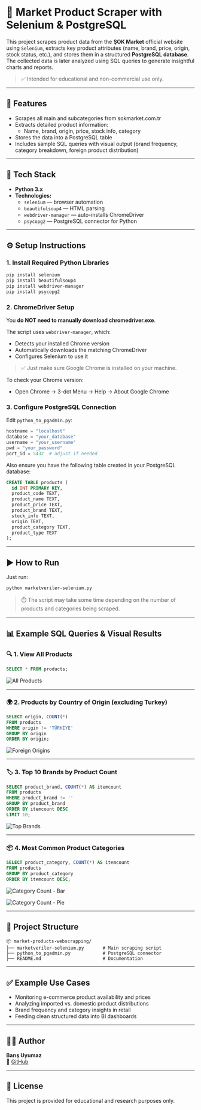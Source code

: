 # 🛒 Market Product Scraper with Selenium & PostgreSQL

This project scrapes product data from the **ŞOK Market** official website using `Selenium`, extracts key product attributes (name, brand, price, origin, stock status, etc.), and stores them in a structured **PostgreSQL database**. The collected data is later analyzed using SQL queries to generate insightful charts and reports.

> ✅ Intended for educational and non-commercial use only.

---

## 🚀 Features

- Scrapes all main and subcategories from sokmarket.com.tr
- Extracts detailed product information:
  - Name, brand, origin, price, stock info, category
- Stores the data into a PostgreSQL table
- Includes sample SQL queries with visual output (brand frequency, category breakdown, foreign product distribution)

---

## 🐍 Tech Stack

- **Python 3.x**
- **Technologies:**
  - `selenium` — browser automation
  - `beautifulsoup4` — HTML parsing
  - `webdriver-manager` — auto-installs ChromeDriver
  - `psycopg2` — PostgreSQL connector for Python

---

## ⚙️ Setup Instructions

### 1. Install Required Python Libraries

```bash
pip install selenium
pip install beautifulsoup4
pip install webdriver-manager
pip install psycopg2
```

### 2. ChromeDriver Setup

You **do NOT need to manually download chromedriver.exe**.

The script uses `webdriver-manager`, which:
- Detects your installed Chrome version
- Automatically downloads the matching ChromeDriver
- Configures Selenium to use it

> ✅ Just make sure Google Chrome is installed on your machine.

To check your Chrome version:
- Open Chrome → 3-dot Menu → Help → About Google Chrome

### 3. Configure PostgreSQL Connection

Edit `python_to_pgadmin.py`:

```python
hostname = "localhost"
database = "your_database"
username = "your_username"
pwd = "your_password"
port_id = 5432  # adjust if needed
```

Also ensure you have the following table created in your PostgreSQL database:

```sql
CREATE TABLE products (
  id INT PRIMARY KEY,
  product_code TEXT,
  product_name TEXT,
  product_price TEXT,
  product_brand TEXT,
  stock_info TEXT,
  origin TEXT,
  product_category TEXT,
  product_type TEXT
);
```

---

## ▶️ How to Run

Just run:

```bash
python marketveriler-selenium.py
```

> ⏱️ The script may take some time depending on the number of products and categories being scraped.

---

## 📊 Example SQL Queries & Visual Results

### 🔍 1. View All Products

```sql
SELECT * FROM products;
```

![All Products](https://user-images.githubusercontent.com/44267861/226697720-2caaacff-dd98-44b8-b663-d90112f18dcc.png)

---

### 🌍 2. Products by Country of Origin (excluding Turkey)

```sql
SELECT origin, COUNT(*) 
FROM products 
WHERE origin != 'TÜRKİYE' 
GROUP BY origin 
ORDER BY origin;
```

![Foreign Origins](https://user-images.githubusercontent.com/44267861/226697996-a0865e17-17bb-47c2-8333-79d4d0d44809.png)

---

### 🏷️ 3. Top 10 Brands by Product Count

```sql
SELECT product_brand, COUNT(*) AS itemcount 
FROM products 
WHERE product_brand != '' 
GROUP BY product_brand 
ORDER BY itemcount DESC 
LIMIT 10;
```

![Top Brands](https://user-images.githubusercontent.com/44267861/226698814-e2b0d28e-0476-46f5-8b99-01c8a2e4502c.png)

---

### 📦 4. Most Common Product Categories

```sql
SELECT product_category, COUNT(*) AS itemcount 
FROM products 
GROUP BY product_category 
ORDER BY itemcount DESC;
```

![Category Count - Bar](https://user-images.githubusercontent.com/44267861/226699546-a189e2aa-aa93-4883-a857-8616f63a8e80.png)

![Category Count - Pie](https://user-images.githubusercontent.com/44267861/226699564-d708e1dc-5531-4624-a27d-f6a8206177e7.png)

---

## 📁 Project Structure

```
📦 market-products-webscrapping/
├── marketveriler-selenium.py       # Main scraping script
├── python_to_pgadmin.py            # PostgreSQL connector
├── README.md                       # Documentation
```

---

## ✅ Example Use Cases

- Monitoring e-commerce product availability and prices
- Analyzing imported vs. domestic product distributions
- Brand frequency and category insights in retail
- Feeding clean structured data into BI dashboards

---

## 👨‍💻 Author

**Barış Uyumaz**  
🔗 [GitHub](https://github.com/barisuyumaz)

---

## 📄 License

This project is provided for educational and research purposes only.

